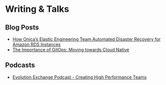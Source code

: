 # Writing & Talks

## Blog Posts

- [How Onica’s Elastic Engineering Team Automated Disaster Recovery for Amazon RDS Instances](https://aws.amazon.com/blogs/apn/how-onicas-elastic-engineering-team-automated-disaster-recovery-for-amazon-rds-instances/)
- [The Importance of GitOps: Moving towards Cloud Native](https://oliverfletcher.medium.com/the-importance-of-gitops-moving-towards-cloud-native-93035b965f6)

## Podcasts

- [Evolution Exchange Podcast - Creating High Performance Teams](https://open.spotify.com/episode/4qXru8nM7ocV5aDXcdOMCf?si=XlksbCrIQFuxqx7wI7x2dQ&nd=1)